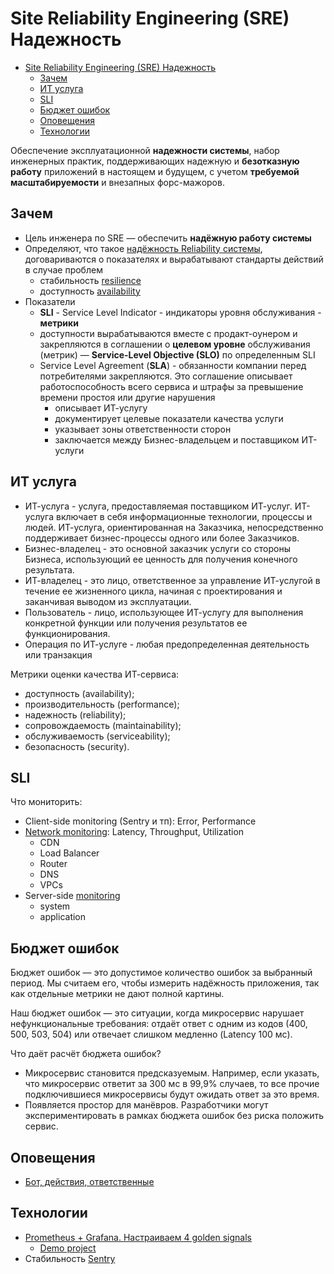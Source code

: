 # Site Reliability Engineering (SRE) Надежность

- [Site Reliability Engineering (SRE) Надежность](#site-reliability-engineering-sre-надежность)
  - [Зачем](#зачем)
  - [ИТ услуга](#ит-услуга)
  - [SLI](#sli)
  - [Бюджет ошибок](#бюджет-ошибок)
  - [Оповещения](#оповещения)
  - [Технологии](#технологии)

Обеспечение эксплуатационной __надежности системы__, набор инженерных практик, поддерживающих надежную и __безотказную работу__ приложений в настоящем и будущем, с учетом __требуемой масштабируемости__ и внезапных форс-мажоров.

## Зачем

- Цель инженера по SRE — обеспечить __надёжную работу системы__
- Определяют, что такое [надёжность Reliability системы](../arch/arch.ability.md), договариваются о показателях и вырабатывают стандарты действий в случае проблем
  - стабильность [resilience](../arch/ability/resilience.md)
  - доступность [availability](../arch/ability/availability.md)
- Показатели
  - __SLI__ - Service Level Indicator - индикаторы уровня обслуживания - __метрики__
  - доступности вырабатываются вместе с продакт-оунером и закрепляются в соглашении о __целевом уровне__ обслуживания (метрик) — __Service-Level Objective (SLO)__ по определенным SLI  
  - Service Level Agreement (__SLA__) - обязанности компании перед потребителями закрепляются. Это соглашение описывает работоспособность всего сервиса и штрафы за превышение времени простоя или другие нарушения
    - описывает ИТ-услугу
    - документирует целевые показатели качества услуги
    - указывает зоны ответственности сторон
    - заключается между Бизнес-владельцем и поставщиком ИТ-услуги

## ИТ услуга

- ИТ-услуга - услуга, предоставляемая поставщиком ИТ-услуг. ИТ-услуга включает в себя информационные технологии, процессы и людей. ИТ-услуга, ориентированная на Заказчика, непосредственно поддерживает бизнес-процессы одного или более Заказчиков.
- Бизнес-владелец - это основной заказчик услуги со стороны Бизнеса, использующий ее ценность для получения конечного результата.
- ИТ-владелец - это лицо, ответственное за управление ИТ-услугой в течение ее жизненного цикла, начиная с проектирования и заканчивая выводом из эксплуатации.
- Пользователь - лицо, использующее ИТ-услугу для выполнения конкретной функции или получения результатов ее функционирования.
- Операция по ИТ-услуге - любая предопределенная деятельность или транзакция

Метрики оценки качества ИТ-сервиса:

- доступность (availability);
- производительность (performance);
- надежность (reliability);
- сопровождаемость (maintainability);
- обслуживаемость (serviceability);
- безопасность (security).

## SLI

Что мониторить:

- Client-side monitoring (Sentry и тп): Error, Performance
- [Network monitoring](https://cloud.google.com/blog/topics/partners/using-sentry-to-monitor-web-and-mobile-apps): Latency, Throughput, Utilization
  - CDN
  - Load Balancer
  - Router
  - DNS
  - VPCs
- Server-side [monitoring](../arch/ability/performance.metric.md)
  - system
  - application

## Бюджет ошибок

Бюджет ошибок — это допустимое количество ошибок за выбранный период. Мы считаем его, чтобы измерить надёжность приложения, так как отдельные метрики не дают полной картины.

Наш бюджет ошибок — это ситуации, когда микросервис нарушает нефункциональные требования: отдаёт ответ с одним из кодов (400, 500, 503, 504) или отвечает слишком медленно (Latency 100 мс).

Что даёт расчёт бюджета ошибок?

- Микросервис становится предсказуемым. Например, если указать, что микросервис ответит за 300 мс в 99,9% случаев, то все прочие подключившиеся микросервисы будут ожидать ответ за это время.
- Появляется простор для манёвров. Разработчики могут экспериментировать в рамках бюджета ошибок без риска положить сервис.

## Оповещения

- [Бот, действия, ответственные](https://habr.com/ru/companies/oleg-bunin/articles/481874/)

## Технологии

- [Prometheus + Grafana. Настраиваем 4 golden signals](https://www.youtube.com/watch?v=Q_fKb0nrfCg&ab_channel=Слёрм)
  - [Demo project](https://github.com/s-buhar0v/4-golden-signals-demo)
- Стабильность [Sentry](https://vc.ru/dev/833250-kak-s-pomoshchyu-sentry-nahodit-i-bystro-ustranyat-oshibki)